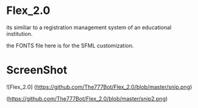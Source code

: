 # Flex_2.0
its similiar to a registration management system of an educational institution.

the FONTS file here is for the SFML customization.

# **ScreenShot**

![Flex_2.0]
(https://github.com/The777Bot/Flex_2.0/blob/master/snip.png)


(https://github.com/The777Bot/Flex_2.0/blob/master/snip2.png)
